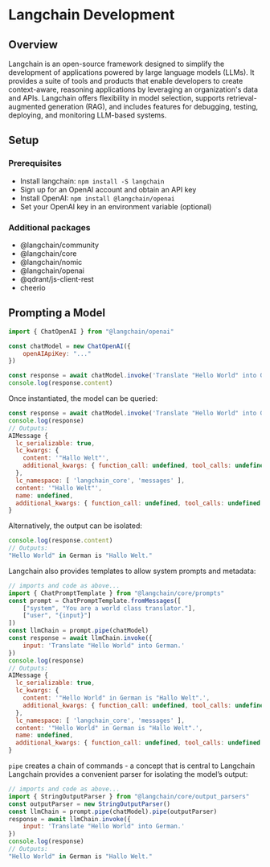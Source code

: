 # Langchain Development

## Overview

Langchain is an open-source framework designed to simplify the development of applications powered by large language models (LLMs). It provides a suite of tools and products that enable developers to create context-aware, reasoning applications by leveraging an organization's data and APIs. Langchain offers flexibility in model selection, supports retrieval-augmented generation (RAG), and includes features for debugging, testing, deploying, and monitoring LLM-based systems.

## Setup

### Prerequisites

- Install langchain: `npm install -S langchain`
- Sign up for an OpenAI account and obtain an API key
- Install OpenAI: `npm install @langchain/openai`
- Set your OpenAI key in an environment variable (optional)

### Additional packages

- @langchain/community
- @langchain/core
- @langchain/nomic
- @langchain/openai
- @qdrant/js-client-rest
- cheerio

## Prompting a Model

``` js linenums="1"
import { ChatOpenAI } from "@langchain/openai"

const chatModel = new ChatOpenAI({
    openAIApiKey: "..."
})

const response = await chatModel.invoke('Translate "Hello World" into German.')
console.log(response.content)
```

Once instantiated, the model can be queried:
``` js linenums="1"
const response = await chatModel.invoke('Translate "Hello World" into German.')
console.log(response)
// Outputs:
AIMessage {
  lc_serializable: true,
  lc_kwargs: {
    content: '"Hallo Welt"',
    additional_kwargs: { function_call: undefined, tool_calls: undefined }
  },
  lc_namespace: [ 'langchain_core', 'messages' ],
  content: '"Hallo Welt"',
  name: undefined,
  additional_kwargs: { function_call: undefined, tool_calls: undefined }
}
```

Alternatively, the output can be isolated:
``` js linenums="1"
console.log(response.content)
// Outputs:
"Hello World" in German is "Hallo Welt."
```

Langchain also provides templates to allow system prompts and metadata:
``` js linenums="1"
// imports and code as above...
import { ChatPromptTemplate } from "@langchain/core/prompts"
const prompt = ChatPromptTemplate.fromMessages([
    ["system", "You are a world class translator."],
    ["user", "{input}"]
])
const llmChain = prompt.pipe(chatModel)
const response = await llmChain.invoke({
    input: 'Translate "Hello World" into German.'
})
console.log(response)
// Outputs:
AIMessage {
  lc_serializable: true,
  lc_kwargs: {
    content: '"Hello World" in German is "Hallo Welt".',
    additional_kwargs: { function_call: undefined, tool_calls: undefined }
  },
  lc_namespace: [ 'langchain_core', 'messages' ],
  content: '"Hello World" in German is "Hallo Welt".',
  name: undefined,
  additional_kwargs: { function_call: undefined, tool_calls: undefined }
}
```

`pipe` creates a chain of commands - a concept that is central to Langchain
Langchain provides a convenient parser for isolating the model’s output:
``` js linenums="1"
// imports and code as above...
import { StringOutputParser } from "@langchain/core/output_parsers"
const outputParser = new StringOutputParser()
const llmChain = prompt.pipe(chatModel).pipe(outputParser)
response = await llmChain.invoke({
    input: 'Translate "Hello World" into German.'
})
console.log(response)
// Outputs:
"Hello World" in German is "Hallo Welt."
```
